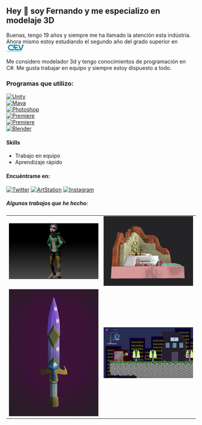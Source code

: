 ## Hey 👋 soy Fernando y me especializo en modelaje 3D 

Buenas, tengo 19 años y siempre me ha llamado la atención esta indústria. Ahora mismo estoy estudiando el segundo año del grado superior en [<img src="https://raw.githubusercontent.com/FernandoSegura2B/FernandoSegura2B/main/Sources/CEVlogo.png" width=48>](https://www.cevbarcelona.com/)

Me considero modelador 3d y tengo conocimientos de programación en C#. Me gusta trabajar en equipo y siempre estoy dispuesto a todo.


### Programas que utilizo:

[![Unity](https://img.shields.io/badge/Unity-999999?style=for-the-badge&logo=unity&logoColor=white&labelColor=101010)](https://unity.com/es)
<br>
[![Maya](https://img.shields.io/badge/Maya-21C399?style=for-the-badge&logo=autodesk&logoColor=white&labelColor=166C60)](https://www.autodesk.es/products/maya/overview?panel=buy&mktvar002=afc_es_buyonline&AID=11043037&PID=8227014&SID=jkp_Cj0KCQjwteOaBhDuARIsADBqRehvdbpicuo0Gq_HANINwqHscAWdBhwDEQj5DeqnDAkwnFJ2cGyRQSYaAqQbEALw_wcB&cjevent=bb5a81b4554711ed825d01ca0a18050d&affname=8227014_11043037&cjdata=MXxZfDB8WXww&term=1-YEAR&tab=subscription&plc=MAYA)
<br>
[![Photoshop](https://img.shields.io/badge/Adobe_Photoshop-3852B1?style=for-the-badge&logo=adobephotoshop&logoColor=white&labelColor=262076)](https://www.adobe.com/es/products/photoshop.html)
<br>
[![Premiere](https://img.shields.io/badge/Adobe_Premiere_Pro-50208A?style=for-the-badge&logo=adobepremierepro&logoColor=white&labelColor=340F61)](https://www.adobe.com/es/products/premiere.html)
<br>
[![Premiere](https://img.shields.io/badge/Adobe_After_Effects-8F75AF?style=for-the-badge&logo=adobeaftereffects&logoColor=white&labelColor=5A3F7B)](https://www.adobe.com/es/products/aftereffects.html)
<br>
[![Blender](https://img.shields.io/badge/Blender-F5792A?style=for-the-badge&logo=blender&logoColor=white&labelColor=935C20)](https://www.blender.org/)
<br>

#### Skills
- Trabajo en equipo
- Aprendizaje rápido

#### Encuéntrame en:

[![Twitter](https://img.shields.io/static/v1?style=for-the-badge&message=Twitter&color=1DA1F2&logo=Twitter&logoColor=FFFFFF&label=)](https://twitter.com/iFernando42)
[![ArtStation](https://img.shields.io/static/v1?style=for-the-badge&message=ArtStation&color=222222&logo=ArtStation&logoColor=13AFF0&label=)](https://www.artstation.com/ifer64)
[![Instagram](https://img.shields.io/static/v1?style=for-the-badge&message=Instagram&color=E4405F&logo=Instagram&logoColor=FFFFFF&label=)](https://www.instagram.com/fv_segura?r=nametag)

##### Algunos trabajos que he hecho:

<table style="width:100%">
  <tr>
  <td>
	<a href="https://www.artstation.com/artwork/RnQ3lO">
  		<img src="https://raw.githubusercontent.com/FernandoSegura2B/FernandoSegura2B/main/Sources/fernando-segura-1b-fernandosegura-final-003.jpg" width=500>
	</a>
	</td>
  <td>
	<a href="https://www.artstation.com/artwork/klm0w6">
  		<img src="https://raw.githubusercontent.com/FernandoSegura2B/FernandoSegura2B/main/Sources/fernando-segura-captura-de-pantalla-2022-06-12-182953.jpg"width=500>
	</a>
	</td>
  </tr>
  <tr>
  <td>
	<a href="https://www.artstation.com/artwork/14LEaq">
  		<img src="https://raw.githubusercontent.com/FernandoSegura2B/FernandoSegura2B/main/Sources/fernando-segura-fernandosegura1.jpg" width=500>
	</a>
	</td>
	<td>
	<a href="https://www.artstation.com/artwork/14YYze">
  		<img src="https://raw.githubusercontent.com/FernandoSegura2B/FernandoSegura2B/main/Sources/fernando-segura-t4fernandosegura.gif" width=500>
	</a>
	</td>
	</td>
</table>

